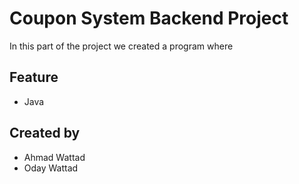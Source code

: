 # Coupon System Backend Project

In this part of the project we created a program where 



## Feature

- Java

## Created by

- Ahmad Wattad
- Oday Wattad
